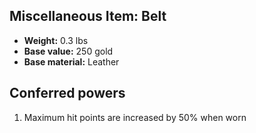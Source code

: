 ## Miscellaneous Item: Belt

- **Weight:** 0.3 lbs
- **Base value:** 250 gold
- **Base material:** Leather

## Conferred powers

1. Maximum hit points are increased by 50% when worn
